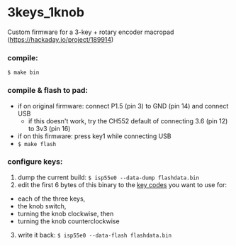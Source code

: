 # 3keys_1knob
Custom firmware for a 3-key + rotary encoder macropad (https://hackaday.io/project/189914)

### compile:
`$ make bin`

### compile & flash to pad:
- if on original firmware: connect P1.5 (pin 3) to GND (pin 14) and connect USB
  - if this doesn't work, try the CH552 default of connecting 3.6 (pin 12) to 3v3 (pin 16)
- if on this firmware: press key1 while connecting USB
- `$ make flash`

### configure keys:
1. dump the current build: `$ isp55e0 --data-dump flashdata.bin`
2. edit the first 6 bytes of this binary to the [key codes](./include/usb_conkbd.h) you want to use for:
  - each of the three keys,
  - the knob switch,
  - turning the knob clockwise, then
  - turning the knob counterclockwise
3. write it back: `$ isp55e0 --data-flash flashdata.bin`

